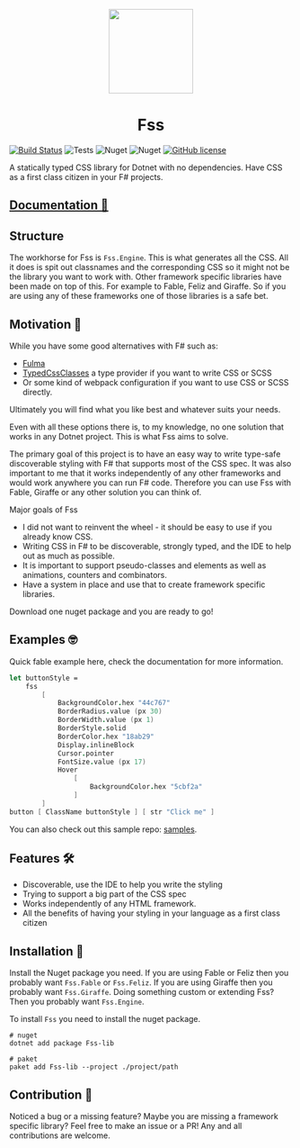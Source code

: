 
<p align="center">
    <img src="https://github.com/Bjorn-Strom/FSS/raw/master/logo.png" width="150px" />
    <h1 align="center">Fss</h1>
</p>

[![Build Status](https://img.shields.io/endpoint.svg?url=https%3A%2F%2Factions-badge.atrox.dev%2Fbjorn-strom%2FFSS%2Fbadge&style=for-the-badge)](https://actions-badge.atrox.dev/bjorn-strom/FSS/goto) ![Tests](https://img.shields.io/badge/TESTS-2573-9cf?style=for-the-badge) ![Nuget](https://img.shields.io/nuget/v/fss-lib?style=for-the-badge&logo=nuget) ![Nuget](https://img.shields.io/nuget/dt/fss-lib?style=for-the-badge&logo=nuget) [![GitHub license](https://img.shields.io/github/license/Bjorn-Strom/FSS?style=for-the-badge)](https://github.com/Bjorn-Strom/FSS/blob/master/LICENSE.md)

A statically typed CSS library for Dotnet with no dependencies.
Have CSS as a first class citizen in your F# projects.

## [Documentation 📖](https://bjorn-strom.github.io/FSS/)

## Structure
The workhorse for Fss is `Fss.Engine`. This is what generates all the CSS.
All it does is spit out classnames and the corresponding CSS so it might not be the library you want to work with.
Other framework specific libraries have been made on top of this.
For example to Fable, Feliz and Giraffe. So if you are using any of these frameworks one of those libraries is a safe bet.

## Motivation 🤔

While you have some good alternatives with F# such as:
- [Fulma](https://fulma.github.io/Fulma/)
- [TypedCssClasses](https://github.com/zanaptak/TypedCssClasses) a type provider if you want to write CSS or SCSS
- Or some kind of webpack configuration if you want to use CSS or SCSS directly.

Ultimately you will find what you like best and whatever suits your needs.

Even with all these options there is, to my knowledge, no one solution that works in any Dotnet project.
This is what Fss aims to solve.

The primary goal of this project is to have an easy way to write type-safe discoverable styling with F# that supports most of the CSS spec.
It was also important to me that it works independently of any other frameworks and would work anywhere you can run F# code.
Therefore you can use Fss with Fable, Giraffe or any other solution you can think of.

Major goals of Fss
- I did not want to reinvent the wheel - it should be easy to use if you already know CSS.
- Writing CSS in F# to be discoverable, strongly typed, and the IDE to help out as much as possible.
- It is important to support pseudo-classes and elements as well as animations, counters and combinators.
- Have a system in place and use that to create framework specific libraries.

Download one nuget package and you are ready to go!

## Examples 🤓
Quick fable example here, check the documentation for more information.
```fsharp
let buttonStyle =
    fss
        [
            BackgroundColor.hex "44c767"
            BorderRadius.value (px 30)
            BorderWidth.value (px 1)
            BorderStyle.solid
            BorderColor.hex "18ab29"
            Display.inlineBlock
            Cursor.pointer
            FontSize.value (px 17)
            Hover
                [
                    BackgroundColor.hex "5cbf2a"
                ]
        ]
button [ ClassName buttonStyle ] [ str "Click me" ]
```

You can also check out this sample repo: [samples](https://github.com/Bjorn-Strom/elmish-fss-template).

## Features 🛠
- Discoverable, use the IDE to help you write the styling
- Trying to support a big part of the CSS spec
- Works independently of any HTML framework.
- All the benefits of having your styling in your language as a first class citizen

## Installation 💾
Install the Nuget package you need.
If you are using Fable or Feliz then you probably want `Fss.Fable` or `Fss.Feliz`.
If you are using Giraffe then you probably want `Fss.Giraffe`.
Doing something custom or extending Fss? Then you probably want `Fss.Engine`.

To install `Fss` you need to install the nuget package.
```
# nuget
dotnet add package Fss-lib

# paket
paket add Fss-lib --project ./project/path
```

## Contribution 🔨
Noticed a bug or a missing feature?
Maybe you are missing a framework specific library?
Feel free to make an issue or a PR!
Any and all contributions are welcome.




